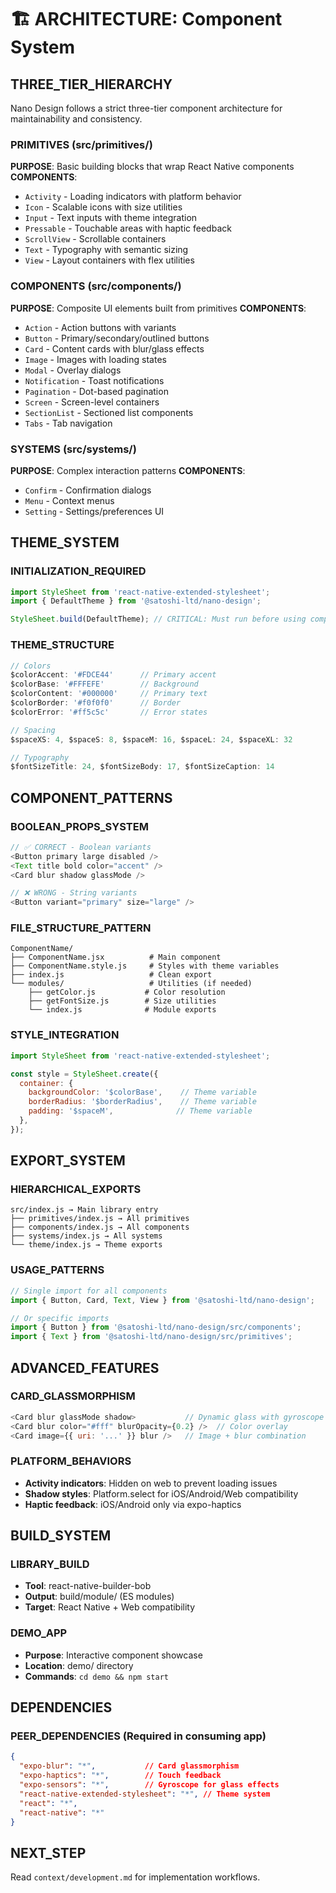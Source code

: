 # 🏗️ ARCHITECTURE: Component System

## THREE_TIER_HIERARCHY
Nano Design follows a strict three-tier component architecture for maintainability and consistency.

### PRIMITIVES (src/primitives/)
**PURPOSE**: Basic building blocks that wrap React Native components
**COMPONENTS**:
- `Activity` - Loading indicators with platform behavior
- `Icon` - Scalable icons with size utilities
- `Input` - Text inputs with theme integration  
- `Pressable` - Touchable areas with haptic feedback
- `ScrollView` - Scrollable containers
- `Text` - Typography with semantic sizing
- `View` - Layout containers with flex utilities

### COMPONENTS (src/components/)
**PURPOSE**: Composite UI elements built from primitives
**COMPONENTS**:
- `Action` - Action buttons with variants
- `Button` - Primary/secondary/outlined buttons
- `Card` - Content cards with blur/glass effects
- `Image` - Images with loading states
- `Modal` - Overlay dialogs
- `Notification` - Toast notifications
- `Pagination` - Dot-based pagination
- `Screen` - Screen-level containers
- `SectionList` - Sectioned list components
- `Tabs` - Tab navigation

### SYSTEMS (src/systems/)
**PURPOSE**: Complex interaction patterns
**COMPONENTS**:
- `Confirm` - Confirmation dialogs
- `Menu` - Context menus
- `Setting` - Settings/preferences UI

## THEME_SYSTEM

### INITIALIZATION_REQUIRED
```javascript
import StyleSheet from 'react-native-extended-stylesheet';
import { DefaultTheme } from '@satoshi-ltd/nano-design';

StyleSheet.build(DefaultTheme); // CRITICAL: Must run before using components
```

### THEME_STRUCTURE
```javascript
// Colors
$colorAccent: '#FDCE44'      // Primary accent
$colorBase: '#FFFEFE'        // Background
$colorContent: '#000000'     // Primary text
$colorBorder: '#f0f0f0'      // Border
$colorError: '#ff5c5c'       // Error states

// Spacing
$spaceXS: 4, $spaceS: 8, $spaceM: 16, $spaceL: 24, $spaceXL: 32

// Typography  
$fontSizeTitle: 24, $fontSizeBody: 17, $fontSizeCaption: 14
```

## COMPONENT_PATTERNS

### BOOLEAN_PROPS_SYSTEM
```javascript
// ✅ CORRECT - Boolean variants
<Button primary large disabled />
<Text title bold color="accent" />
<Card blur shadow glassMode />

// ❌ WRONG - String variants
<Button variant="primary" size="large" />
```

### FILE_STRUCTURE_PATTERN
```
ComponentName/
├── ComponentName.jsx          # Main component
├── ComponentName.style.js     # Styles with theme variables
├── index.js                   # Clean export
└── modules/                   # Utilities (if needed)
    ├── getColor.js           # Color resolution
    ├── getFontSize.js        # Size utilities
    └── index.js              # Module exports
```

### STYLE_INTEGRATION
```javascript
import StyleSheet from 'react-native-extended-stylesheet';

const style = StyleSheet.create({
  container: {
    backgroundColor: '$colorBase',    // Theme variable
    borderRadius: '$borderRadius',    // Theme variable
    padding: '$spaceM',              // Theme variable
  },
});
```

## EXPORT_SYSTEM

### HIERARCHICAL_EXPORTS
```
src/index.js → Main library entry
├── primitives/index.js → All primitives
├── components/index.js → All components  
├── systems/index.js → All systems
└── theme/index.js → Theme exports
```

### USAGE_PATTERNS
```javascript
// Single import for all components
import { Button, Card, Text, View } from '@satoshi-ltd/nano-design';

// Or specific imports
import { Button } from '@satoshi-ltd/nano-design/src/components';
import { Text } from '@satoshi-ltd/nano-design/src/primitives';
```

## ADVANCED_FEATURES

### CARD_GLASSMORPHISM
```javascript
<Card blur glassMode shadow>           // Dynamic glass with gyroscope
<Card blur color="#fff" blurOpacity={0.2} />  // Color overlay
<Card image={{ uri: '...' }} blur />   // Image + blur combination
```

### PLATFORM_BEHAVIORS
- **Activity indicators**: Hidden on web to prevent loading issues
- **Shadow styles**: Platform.select for iOS/Android/Web compatibility
- **Haptic feedback**: iOS/Android only via expo-haptics

## BUILD_SYSTEM

### LIBRARY_BUILD
- **Tool**: react-native-builder-bob
- **Output**: build/module/ (ES modules)
- **Target**: React Native + Web compatibility

### DEMO_APP
- **Purpose**: Interactive component showcase
- **Location**: demo/ directory
- **Commands**: `cd demo && npm start`

## DEPENDENCIES

### PEER_DEPENDENCIES (Required in consuming app)
```json
{
  "expo-blur": "*",           // Card glassmorphism
  "expo-haptics": "*",        // Touch feedback
  "expo-sensors": "*",        // Gyroscope for glass effects
  "react-native-extended-stylesheet": "*", // Theme system
  "react": "*",
  "react-native": "*"
}
```

## NEXT_STEP
Read `context/development.md` for implementation workflows.